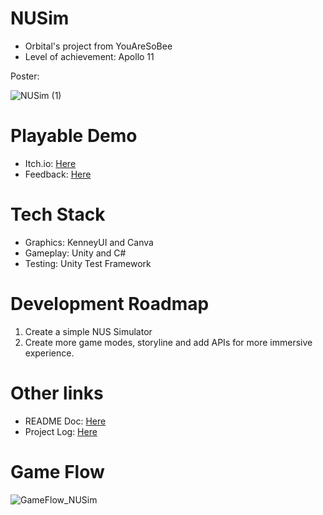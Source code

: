 # NUSim

- Orbital's project from YouAreSoBee
- Level of achievement: Apollo 11

Poster: 

![NUSim (1)](https://github.com/user-attachments/assets/3fdc1259-a289-4b28-b2e2-f4c17a2d3af7)


# Playable Demo

- Itch.io: [Here](https://mowouu.itch.io/nusim)
- Feedback: [Here](https://forms.gle/aj6REcJNQTYgLEiP7)

# Tech Stack

- Graphics: KenneyUI and Canva
- Gameplay: Unity and C#
- Testing: Unity Test Framework

# Development Roadmap

1. Create a simple NUS Simulator
2. Create more game modes, storyline and add APIs for more immersive experience.

# Other links 

- README Doc: [Here](https://docs.google.com/document/d/1pPZIN64h53qqJM-vmE4CtZ3MLE7n2wg7Gk4hLH756V0/edit?usp=sharing)
- Project Log: [Here](https://docs.google.com/document/d/1y_n4a4MxGRkk70UEADbDPU0koceWhVI9KiC63btp_ZA/edit?usp=sharing)

# Game Flow

![GameFlow_NUSim](https://github.com/vrisdng/NUSim/assets/109259742/48bb0e98-db6c-4443-95e5-1e3d2b8d30e5)


